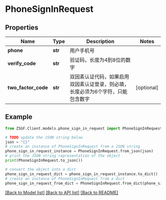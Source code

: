 # PhoneSignInRequest


## Properties

Name | Type | Description | Notes
------------ | ------------- | ------------- | -------------
**phone** | **str** | 用户手机号 | 
**verify_code** | **str** | 验证码，长度为4到8位的数字 | 
**two_factor_code** | **str** | 双因素认证代码，如果启用双因素认证登录，则必填，长度必须为6个字符，只能包含数字 | [optional] 

## Example

```python
from ZSGF.Client.models.phone_sign_in_request import PhoneSignInRequest

# TODO update the JSON string below
json = "{}"
# create an instance of PhoneSignInRequest from a JSON string
phone_sign_in_request_instance = PhoneSignInRequest.from_json(json)
# print the JSON string representation of the object
print(PhoneSignInRequest.to_json())

# convert the object into a dict
phone_sign_in_request_dict = phone_sign_in_request_instance.to_dict()
# create an instance of PhoneSignInRequest from a dict
phone_sign_in_request_from_dict = PhoneSignInRequest.from_dict(phone_sign_in_request_dict)
```
[[Back to Model list]](../README.md#documentation-for-models) [[Back to API list]](../README.md#documentation-for-api-endpoints) [[Back to README]](../README.md)


